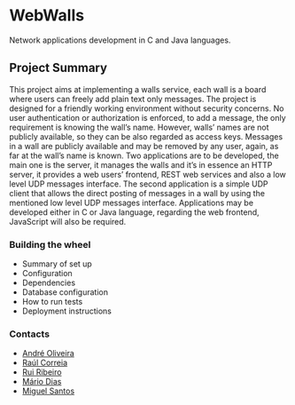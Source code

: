 # WebWalls #

Network applications development in C and Java languages.

## Project Summary ##

This project aims at implementing a walls service, each wall is a board
where users can freely add plain text only messages. The project is
designed for a friendly working environment without security concerns.
No user authentication or authorization is enforced, to add a message,
the only requirement is knowing the wall’s name. However, walls’ names
are not publicly available, so they can be also regarded as access keys.
Messages in a wall are publicly available and may be removed by any user,
again, as far at the wall’s name is known.
Two applications are to be developed, the main one is the server, it
manages the walls and it’s in essence an HTTP server, it provides a web
users’ frontend, REST web services and also a low level UDP messages
interface.
The second application is a simple UDP client that allows the direct
posting of messages in a wall by using the mentioned low level UDP
messages interface.
Applications may be developed either in C or Java language, regarding the
web frontend, JavaScript will also be required.

### Building the wheel ###

* Summary of set up
* Configuration
* Dependencies
* Database configuration
* How to run tests
* Deployment instructions

### Contacts ###

* [André Oliveira](1040862@isep.ipp.pt)
* [Raúl Correia](1090657@isep.ipp.pt)
* [Rui Ribeiro](1150344@isep.ipp.pt)
* [Mário Dias](1151708@isep.ipp.pt)
* [Miguel Santos](1161386@isep.ipp.pt)
